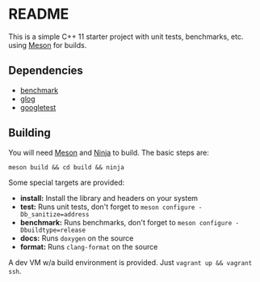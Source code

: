 # README

This is a simple C++ 11 starter project with unit tests, benchmarks, etc. using [Meson](https://mesonbuild.com/) for builds.

## Dependencies

- [benchmark](https://github.com/google/benchmark)
- [glog](https://github.com/google/glog)
- [googletest](https://github.com/google/googletest)

## Building

You will need [Meson](http://mesonbuild.com/) and [Ninja](https://ninja-build.org/) to build. The basic steps are:

```
meson build && cd build && ninja
```

Some special targets are provided:

- **install:** Install the library and headers on your system
- **test:** Runs unit tests, don't forget to `meson configure -Db_sanitize=address`
- **benchmark:** Runs benchmarks, don't forget to `meson configure -Dbuildtype=release`
- **docs:** Runs `doxygen` on the source
- **format:** Runs `clang-format` on the source

A dev VM w/a build environment is provided. Just `vagrant up && vagrant ssh`.

